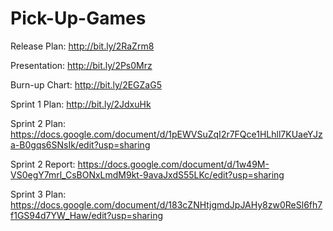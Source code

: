 # Pick-Up-Games

Release Plan: http://bit.ly/2RaZrm8

Presentation: http://bit.ly/2Ps0Mrz

Burn-up Chart: http://bit.ly/2EGZaG5

Sprint 1 Plan: http://bit.ly/2JdxuHk

Sprint 2 Plan: https://docs.google.com/document/d/1pEWVSuZqI2r7FQce1HLhll7KUaeYJza-B0gqs6SNsIk/edit?usp=sharing

Sprint 2 Report: https://docs.google.com/document/d/1w49M-VS0egY7mrl_CsBONxLmdM9kt-9avaJxdS55LKc/edit?usp=sharing

Sprint 3 Plan: https://docs.google.com/document/d/183cZNHtjgmdJpJAHy8zw0ReSl6fh7f1GS94d7YW_Haw/edit?usp=sharing
